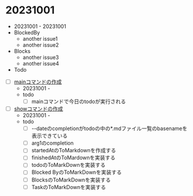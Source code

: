 # 20231001

  - 20231001 - 20231001
  - BlockedBy
    - another issue1
    - another issue2
  - Blocks
    - another issue3
    - another issue4
  - Todo
  
- [ ] [mainコマンドの作成]()
  - 20231001 - 
  - todo
    - [ ] mainコマンドで今日のtodoが実行される

- [ ] [showコマンドの作成]()
  - 20231001 -
  - todo
    - [ ] --dateのcompletionがtodoの中の*.mdファイル一覧のbasenameを表示できている
    - [ ] arg1のcompletion
    - [ ] startedAtのToMarkdownを作成する
    - [ ] finishedAtのToMardownを実装する
    - [ ] todoのToMarkDownを実装する
    - [ ] Blocked ByのToMarkDownを実装する
    - [ ] BlocksのToMarkDownを実装する
    - [ ] TaskのToMarkDownを実装する
